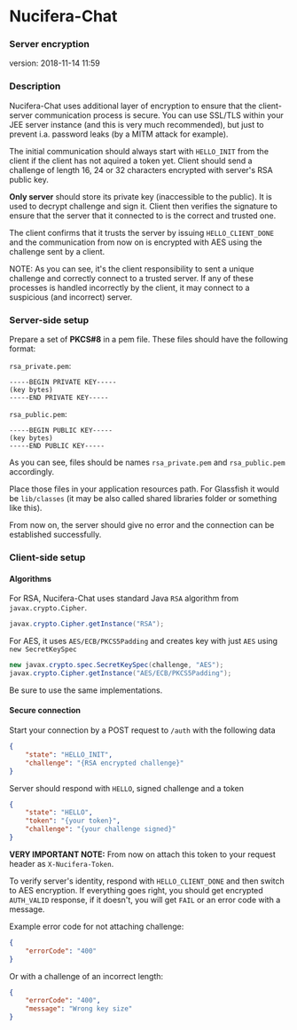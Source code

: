 # Nucifera-Chat
### Server encryption 
version: 2018-11-14 11:59

### Description
Nucifera-Chat uses additional layer of encryption to ensure that the client-server communication process is secure. 
You can use SSL/TLS within your JEE server instance (and this is very much recommended), but just to prevent i.a. password leaks (by a MITM attack for example).

The initial communication should always start with `HELLO_INIT` from the client if the client has not aquired a token yet. Client should send a challenge of length 16, 24 or 32 characters encrypted with server's RSA public key.

**Only server** should store its private key (inaccessible to the public). It is used to decrypt challenge and sign it. Client then verifies the signature to ensure that the server that it connected to is the correct and trusted one.

The client confirms that it trusts the server by issuing `HELLO_CLIENT_DONE` and the communication from now on is encrypted with AES using the challenge sent by a client.

NOTE: As you can see, it's the client responsibility to sent a unique challenge and correctly connect to a trusted server. If any of these processes is handled incorrectly by the client, it may connect to a suspicious (and incorrect) server.

### Server-side setup
Prepare a set of **PKCS#8** in a pem file. These files should have the following format:

`rsa_private.pem`:
```
-----BEGIN PRIVATE KEY-----
(key bytes)
-----END PRIVATE KEY-----
```

`rsa_public.pem`:
```
-----BEGIN PUBLIC KEY-----
(key bytes)
-----END PUBLIC KEY-----
```

As you can see, files should be names `rsa_private.pem` and `rsa_public.pem` accordingly.

Place those files in your application resources path. For Glassfish it would be `lib/classes` (it may be also called shared libraries folder or something like this).

From now on, the server should give no error and the connection can be established successfully.

### Client-side setup
#### Algorithms
For RSA, Nucifera-Chat uses standard Java `RSA` algorithm from `javax.crypto.Cipher`.
```java
javax.crypto.Cipher.getInstance("RSA");
```

For AES, it uses `AES/ECB/PKCS5Padding` and creates key with just `AES` using `new SecretKeySpec`
```java
new javax.crypto.spec.SecretKeySpec(challenge, "AES");
javax.crypto.Cipher.getInstance("AES/ECB/PKCS5Padding");
```

Be sure to use the same implementations.

#### Secure connection
Start your connection by a POST request to `/auth` with the following data
```json
{
	"state": "HELLO_INIT",
	"challenge": "{RSA encrypted challenge}"
}
```

Server should respond with `HELLO`, signed challenge and a token
```json
{
	"state": "HELLO",
	"token": "{your token}",
	"challenge": "{your challenge signed}"
}
```

**VERY IMPORTANT NOTE:** From now on attach this token to your request header as `X-Nucifera-Token`. 

To verify server's identity, respond with `HELLO_CLIENT_DONE` and then switch to AES encryption. If everything goes right, you should get encrypted `AUTH_VALID` response, if it doesn't, you will get `FAIL` or an error code with a message.

Example error code for not attaching challenge:
```json
{
	"errorCode": "400"
}
```

Or with a challenge of an incorrect length:
```json
{
	"errorCode": "400",
	"message": "Wrong key size"
}
```